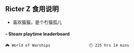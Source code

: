 ## Ricter Z 食用说明
- 喜欢猫猫，是个冇猫孤儿

<!-- steam-box start -->
#### - Steam playtime leaderboard
```text
🎮 World of Warships                 🕘 225 hrs 14 mins
```
<!-- Powered by https://github.com/YouEclipse/steam-box . -->
<!-- steam-box end -->

